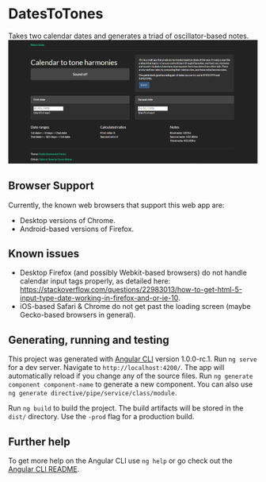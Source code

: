 # DatesToTones
Takes two calendar dates and generates a triad of oscillator-based notes.
![App screenshot](app-screenshot.png "App screenshot")

## Browser Support
Currently, the known web browsers that support this web app are:
* Desktop versions of Chrome.
* Android-based versions of Firefox.

## Known issues
* Desktop Firefox (and possibly Webkit-based browsers) do not handle calendar input tags properly, as detailed here: https://stackoverflow.com/questions/22983013/how-to-get-html-5-input-type-date-working-in-firefox-and-or-ie-10.
* iOS-based Safari & Chrome do not get past the loading screen (maybe Gecko-based browsers in general).

## Generating, running and testing
This project was generated with [Angular CLI](https://github.com/angular/angular-cli) version 1.0.0-rc.1.
Run `ng serve` for a dev server. Navigate to `http://localhost:4200/`. The app will automatically reload if you change any of the source files.
Run `ng generate component component-name` to generate a new component. You can also use `ng generate directive/pipe/service/class/module`.

Run `ng build` to build the project. The build artifacts will be stored in the `dist/` directory. Use the `-prod` flag for a production build.

## Further help

To get more help on the Angular CLI use `ng help` or go check out the [Angular CLI README](https://github.com/angular/angular-cli/blob/master/README.md).
